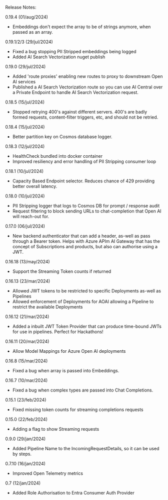Release Notes:

0.19.4 (01/aug/2024)
- Embeddings don't expect the array to be of strings anymore, when passed as an array.

0.19.1/2/3 (29/jul/2024)
- Fixed a bug stopping PII Stripped embeddings being logged
- Added AI Search Vectorization nuget publish

0.19.0 (29/jul/2024)
- Added 'route proxies' enabling new routes to proxy to downstream Open AI services
- Published a AI Search Vectorization route so you can use AI Central over a Private Endpoint to handle AI Search Vectorization request.

0.18.5 (15/jul/2024)
- Stopped retrying 400's against different servers. 400's are badly formed requests, content-filter triggers, etc, and should not be retried.

0.18.4 (15/jul/2024)
- Better partition key on Cosmos database logger.

0.18.3 (12/jul/2024)
- HealthCheck bundled into docker container
- Improved resiliency and error handling of PII Stripping consumer loop

0.18.1 (10/jul/2024)
- Capacity Based Endpoint selector. Reduces chance of 429 providing better overall latency.

0.18.0 (10/jul/2024)
- PII Stripping logger that logs to Cosmos DB for prompt / response audit
- Request filtering to block sending URLs to chat-completion that Open AI will reach-out for.

0.17.0 (06/jul/2024)
- New backend authenticator that can add a header, as-well as pass through a Bearer token. Helps with Azure APIm AI Gateway that has the concept of Subscriptions and products, but also can authorise using a JWT.

0.16.18 (13/may/2024)
- Support the Streaming Token counts if returned

0.16.13 (23/mar/2024)
- Allowed JWT tokens to be restricted to specific Deployments as-well as Pipelines
- Allowed enforcement of Deployments for AOAI allowing a Pipeline to restrict the available Deployments

0.16.12 (21/mar/2024)
- Added a inbuilt JWT Token Provider that can produce time-bound JWTs for use in pipelines. Perfect for Hackathons!

0.16.11 (20/mar/2024)
- Allow Model Mappings for Azure Open AI deployments

0.16.8 (15/mar/2024)
- Fixed a bug when array is passed into Embeddings.

0.16.7 (10/mar/2024)
- Fixed a bug when complex types are passed into Chat Completions.

0.15.1 (23/feb/2024)
- Fixed missing token counts for streaming completions requests

0.15.0 (22/feb/2024)
- Adding a flag to show Streaming requests

0.9.0 (29/jan/2024)
- Added Pipeline Name to the IncomingRequestDetails, so it can be used by steps. 

0.7.10 (16/jan/2024)
- Improved Open Telemetry metrics

0.7 (12/jan/2024)
- Added Role Authorisation to Entra Consumer Auth Provider
